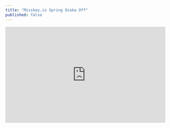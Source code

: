 ```yaml
---
title: "Misskey.io Spring Osaka Off"
published: false
---
```


<iframe
    src="https://misskey.io/clips/a5osze86qvko03kg"
    data-misskey-embed-id="v1_<RANDOM>"
    loading="lazy"
    referrerpolicy="strict-origin-when-cross-origin"
    style="border: none; width: 100%; max-width: 500px; height: 300px; color-scheme: light dark;"
></iframe>
<script defer src="https://misskey.io/embed.js"></script>
